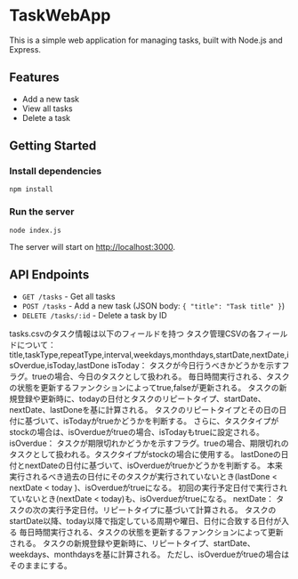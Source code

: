 # TaskWebApp

This is a simple web application for managing tasks, built with Node.js and Express.

## Features
- Add a new task
- View all tasks
- Delete a task

## Getting Started

### Install dependencies
```
npm install
```

### Run the server
```
node index.js
```

The server will start on [http://localhost:3000](http://localhost:3000).

## API Endpoints
- `GET /tasks` - Get all tasks
- `POST /tasks` - Add a new task (JSON body: `{ "title": "Task title" }`)
- `DELETE /tasks/:id` - Delete a task by ID


tasks.csvのタスク情報は以下のフィールドを持つ
タスク管理CSVの各フィールドについて：
    title,taskType,repeatType,interval,weekdays,monthdays,startDate,nextDate,isOverdue,isToday,lastDone
    isToday：
        タスクが今日行うべきかどうかを示すフラグ。trueの場合、今日のタスクとして扱われる。
        毎日時間実行される、タスクの状態を更新するファンクションによってtrue,falseが更新される。
        タスクの新規登録や更新時に、todayの日付とタスクのリピートタイプ、startDate、nextDate、lastDoneを基に計算される。
        タスクのリピートタイプとその日の日付に基づいて、isTodayがtrueかどうかを判断する。
        さらに、タスクタイプがstockの場合は、isOverdueがtrueの場合、isTodayもtrueに設定される。
    isOverdue：
        タスクが期限切れかどうかを示すフラグ。trueの場合、期限切れのタスクとして扱われる。タスクタイプがstockの場合に使用する。
        lastDoneの日付とnextDateの日付に基づいて、isOverdueがtrueかどうかを判断する。
        本来実行されるべき過去の日付にそのタスクが実行されていないとき(lastDone < nextDate < today )、isOverdueがtrueになる。
        初回の実行予定日付で実行されていないとき(nextDate < today)も、isOverdueがtrueになる。
    nextDate：
        タスクの次の実行予定日付。リピートタイプに基づいて計算される。
        タスクのstartDate以降、today以降で指定している周期や曜日、日付に合致する日付が入る
        毎日時間実行される、タスクの状態を更新するファンクションによって更新される。
        タスクの新規登録や更新時に、リピートタイプ、startDate、weekdays、monthdaysを基に計算される。
        ただし、isOverdueがtrueの場合はそのままにする。
    

